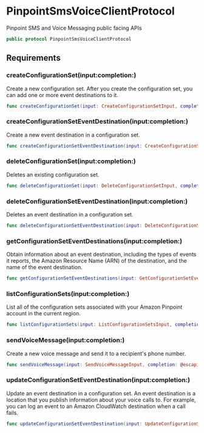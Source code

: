 # PinpointSmsVoiceClientProtocol

Pinpoint SMS and Voice Messaging public facing APIs

``` swift
public protocol PinpointSmsVoiceClientProtocol 
```

## Requirements

### createConfigurationSet(input:​completion:​)

Create a new configuration set. After you create the configuration set, you can add one or more event destinations to it.

``` swift
func createConfigurationSet(input: CreateConfigurationSetInput, completion: @escaping (ClientRuntime.SdkResult<CreateConfigurationSetOutputResponse, CreateConfigurationSetOutputError>) -> Void)
```

### createConfigurationSetEventDestination(input:​completion:​)

Create a new event destination in a configuration set.

``` swift
func createConfigurationSetEventDestination(input: CreateConfigurationSetEventDestinationInput, completion: @escaping (ClientRuntime.SdkResult<CreateConfigurationSetEventDestinationOutputResponse, CreateConfigurationSetEventDestinationOutputError>) -> Void)
```

### deleteConfigurationSet(input:​completion:​)

Deletes an existing configuration set.

``` swift
func deleteConfigurationSet(input: DeleteConfigurationSetInput, completion: @escaping (ClientRuntime.SdkResult<DeleteConfigurationSetOutputResponse, DeleteConfigurationSetOutputError>) -> Void)
```

### deleteConfigurationSetEventDestination(input:​completion:​)

Deletes an event destination in a configuration set.

``` swift
func deleteConfigurationSetEventDestination(input: DeleteConfigurationSetEventDestinationInput, completion: @escaping (ClientRuntime.SdkResult<DeleteConfigurationSetEventDestinationOutputResponse, DeleteConfigurationSetEventDestinationOutputError>) -> Void)
```

### getConfigurationSetEventDestinations(input:​completion:​)

Obtain information about an event destination, including the types of events it reports, the Amazon Resource Name (ARN) of the destination, and the name of the event destination.

``` swift
func getConfigurationSetEventDestinations(input: GetConfigurationSetEventDestinationsInput, completion: @escaping (ClientRuntime.SdkResult<GetConfigurationSetEventDestinationsOutputResponse, GetConfigurationSetEventDestinationsOutputError>) -> Void)
```

### listConfigurationSets(input:​completion:​)

List all of the configuration sets associated with your Amazon Pinpoint account in the current region.

``` swift
func listConfigurationSets(input: ListConfigurationSetsInput, completion: @escaping (ClientRuntime.SdkResult<ListConfigurationSetsOutputResponse, ListConfigurationSetsOutputError>) -> Void)
```

### sendVoiceMessage(input:​completion:​)

Create a new voice message and send it to a recipient's phone number.

``` swift
func sendVoiceMessage(input: SendVoiceMessageInput, completion: @escaping (ClientRuntime.SdkResult<SendVoiceMessageOutputResponse, SendVoiceMessageOutputError>) -> Void)
```

### updateConfigurationSetEventDestination(input:​completion:​)

Update an event destination in a configuration set. An event destination is a location that you publish information about your voice calls to. For example, you can log an event to an Amazon CloudWatch destination when a call fails.

``` swift
func updateConfigurationSetEventDestination(input: UpdateConfigurationSetEventDestinationInput, completion: @escaping (ClientRuntime.SdkResult<UpdateConfigurationSetEventDestinationOutputResponse, UpdateConfigurationSetEventDestinationOutputError>) -> Void)
```
